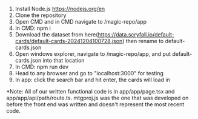 1) Install Node.js https://nodejs.org/en
2) Clone the repository
3) Open CMD and in CMD navigate to <repository-cloned-location>/magic-repo/app
4) In CMD: npm i
5) Download the dataset from here(https://data.scryfall.io/default-cards/default-cards-20241204100728.json) then rename to default-cards.json
6) Open windows explorer, navigate to <repository-cloned-location>/magic-repo/app, and put default-cards.json into that location
7) In CMD: npm run dev
8) Head to any browser and go to "localhost:3000" for testing
9) In app: click the search bar and hit enter, the cards will load in
    
*Note: All of our written functional code is in app/app/page.tsx and app/app/api/path/route.ts. mtgproj.js was the one that was developed on before the front end was written and doesn't represent the most recent code.
